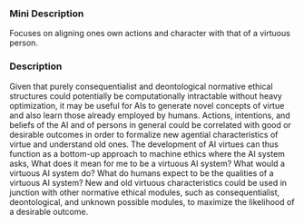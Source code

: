 ### Mini Description

Focuses on aligning ones own actions and character with that of a virtuous person. 

### Description

Given that purely consequentialist and deontological normative ethical structures could potentially be computationally intractable without heavy optimization, it may be useful for AIs to generate novel concepts of virtue and also learn those already employed by humans. Actions, intentions, and beliefs of the AI and of persons in general could be correlated with good or desirable outcomes in order to formalize new agential characteristics of virtue and understand old ones.  The development of AI virtues can thus function as a bottom-up approach to machine ethics where the AI system asks, What does it mean for me to be a virtuous AI system? What would a virtuous AI system do? What do humans expect to be the qualities of a virtuous AI system? New and old virtuous characteristics could be used in junction with other normative ethical modules, such as consequentialist, deontological, and unknown possible modules, to maximize the likelihood of a desirable outcome.
